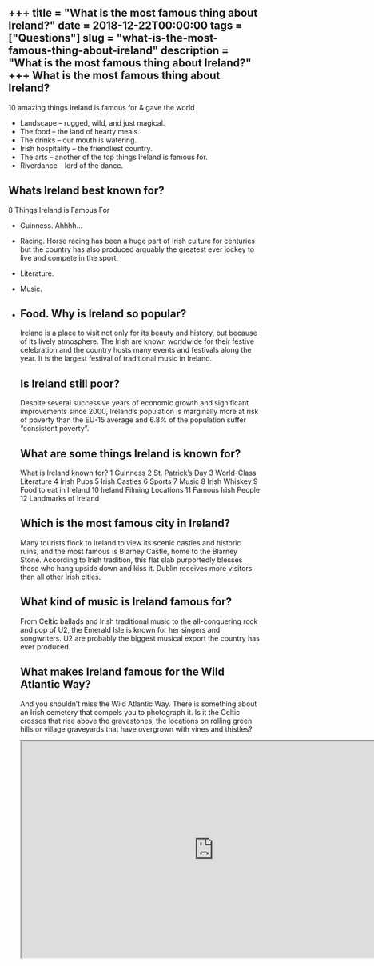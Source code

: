 +++
title = "What is the most famous thing about Ireland?"
date = 2018-12-22T00:00:00
tags = ["Questions"]
slug = "what-is-the-most-famous-thing-about-ireland"
description = "What is the most famous thing about Ireland?"
+++
What is the most famous thing about Ireland?
--------------------------------------------

10 amazing things Ireland is famous for &amp; gave the world

- Landscape – rugged, wild, and just magical.
- The food – the land of hearty meals.
- The drinks – our mouth is watering.
- Irish hospitality – the friendliest country.
- The arts – another of the top things Ireland is famous for.
- Riverdance – lord of the dance.

Whats Ireland best known for?
-----------------------------

8 Things Ireland is Famous For

- Guinness. Ahhhh…
- Racing. Horse racing has been a huge part of Irish culture for centuries but the country has also produced arguably the greatest ever jockey to live and compete in the sport.
- Literature.
- Music.
- Food. Why is Ireland so popular?
    --------------------------
    
    Ireland is a place to visit not only for its beauty and history, but because of its lively atmosphere. The Irish are known worldwide for their festive celebration and the country hosts many events and festivals along the year. It is the largest festival of traditional music in Ireland.
    
    Is Ireland still poor?
    ----------------------
    
    Despite several successive years of economic growth and significant improvements since 2000, Ireland’s population is marginally more at risk of poverty than the EU-15 average and 6.8% of the population suffer “consistent poverty”.
    
    What are some things Ireland is known for?
    ------------------------------------------
    
    What is Ireland known for? 1 Guinness 2 St. Patrick’s Day 3 World-Class Literature 4 Irish Pubs 5 Irish Castles 6 Sports 7 Music 8 Irish Whiskey 9 Food to eat in Ireland 10 Ireland Filming Locations 11 Famous Irish People 12 Landmarks of Ireland
    
    Which is the most famous city in Ireland?
    -----------------------------------------
    
    Many tourists flock to Ireland to view its scenic castles and historic ruins, and the most famous is Blarney Castle, home to the Blarney Stone. According to Irish tradition, this flat slab purportedly blesses those who hang upside down and kiss it. Dublin receives more visitors than all other Irish cities.
    
    What kind of music is Ireland famous for?
    -----------------------------------------
    
    From Celtic ballads and Irish traditional music to the all-conquering rock and pop of U2, the Emerald Isle is known for her singers and songwriters. U2 are probably the biggest musical export the country has ever produced.
    
    What makes Ireland famous for the Wild Atlantic Way?
    ----------------------------------------------------
    
    And you shouldn’t miss the Wild Atlantic Way. There is something about an Irish cemetery that compels you to photograph it. Is it the Celtic crosses that rise above the gravestones, the locations on rolling green hills or village graveyards that have overgrown with vines and thistles?
    
    <iframe allow="accelerometer; autoplay; clipboard-write; encrypted-media; gyroscope; picture-in-picture" allowfullscreen="" class="__youtube_prefs__  epyt-is-override  no-lazyload" data-no-lazy="1" data-origheight="433" data-origwidth="770" data-skipgform_ajax_framebjll="" height="433" id="_ytid_13445" loading="lazy" src="https://www.youtube.com/embed/QdjkWcVKP-s?enablejsapi=1&autoplay=0&cc_load_policy=0&cc_lang_pref=&iv_load_policy=1&loop=0&modestbranding=0&rel=1&fs=1&playsinline=0&autohide=2&theme=dark&color=red&controls=1&" title="YouTube player" width="770"></iframe>